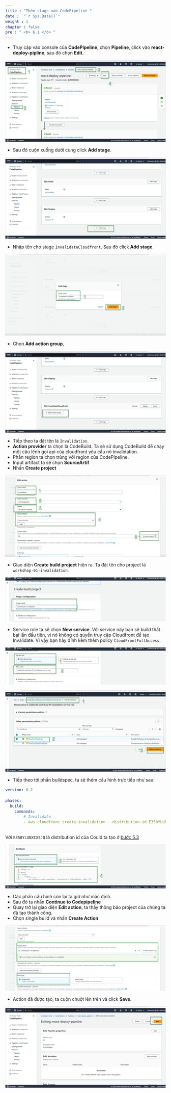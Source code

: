 ```yaml
---
title : "Thêm stage vào CodePipeline "
date :  "`r Sys.Date()`" 
weight : 1 
chapter : false
pre : " <b> 6.1 </b> "
---
```


- Truy cập vào console của **CodePipeline**, chọn **Pipeline**, click vào **react-deploy-pipline**, sau đó chọn **Edit**.

![IMAGE](/images/6-invalidateCacheCloudfront/6.1-addStagePipeline/001-add.png)

- Sau đó cuộn xuống dưới cùng click **Add stage**.

![IMAGE](/images/6-invalidateCacheCloudfront/6.1-addStagePipeline/002-add.png)

- Nhập tên cho stage `InvalidateCloudfront`. Sau đó click **Add stage**.

![IMAGE](/images/6-invalidateCacheCloudfront/6.1-addStagePipeline/003-add.png)

- Chọn **Add action group**,

![IMAGE](/images/6-invalidateCacheCloudfront/6.1-addStagePipeline/004-add.png)

- Tiếp theo ta đặt tên là `Invalidation`.
- **Action provider** ta chọn là CodeBuild. Ta sẽ sử dụng CodeBuild để chạy một câu lệnh gọi api của cloudfront yêu cầu nó invalidation.
- Phần region ta chọn trùng với region của CodePipeline.
- Input artifact ta sẽ chọn **SourceArtif**
- Nhấn **Create project**

![IMAGE](/images/6-invalidateCacheCloudfront/6.1-addStagePipeline/005-add.png)

- Giao diện **Create build project** hiện ra. Ta đặt tên cho project là `workshop-01-invalidation`.

![IMAGE](/images/6-invalidateCacheCloudfront/6.1-addStagePipeline/006-add.png)

- Service role ta sẽ chọn **New service**. Với service này bạn sẽ build thất bại lần đầu tiên, vì nó không có quyền truy cập Cloudfront để tạo Invalidate. Vì vậy bạn hãy đính kèm thêm policy `CloudFrontFullAccess`.

![IMAGE](/images/6-invalidateCacheCloudfront/6.1-addStagePipeline/007-add.png)

![IMAGE](/images/6-invalidateCacheCloudfront/6.1-addStagePipeline/008-add.png)

- Tiếp theo tới phần buildspec, ta sẽ thêm cấu hình trực tiếp như sau:

```yaml
version: 0.2

phases:
  build:
    commands:
        # Invalidate
        - aws cloudfront create-invalidation --distribution-id E350YLUNXCX5JQ --paths "/*"
     
```

Với `E350YLUNXCX5JQ` là distribution id của Could ta tạo ở [bước 5.3](../../5-publicWebsite&Distribution/5.3-createCloudfront/)

![IMAGE](/images/6-invalidateCacheCloudfront/6.1-addStagePipeline/009-add.png)

- Các phần cấu hình còn lại ta giữ như mặc định.
- Sau đó ta nhấn **Continue to Codepipeline**
- Quay trở lại giao diện **Edit action**, ta thấy thông báo project của chúng ta đã tạo thành công.
- Chọn single build và nhấn **Create Action**

![IMAGE](/images/6-invalidateCacheCloudfront/6.1-addStagePipeline/010-add.png)

- Action đã được tạo, ta cuộn chuột lên trên và click **Save**.

![IMAGE](/images/6-invalidateCacheCloudfront/6.1-addStagePipeline/011-add.png)
